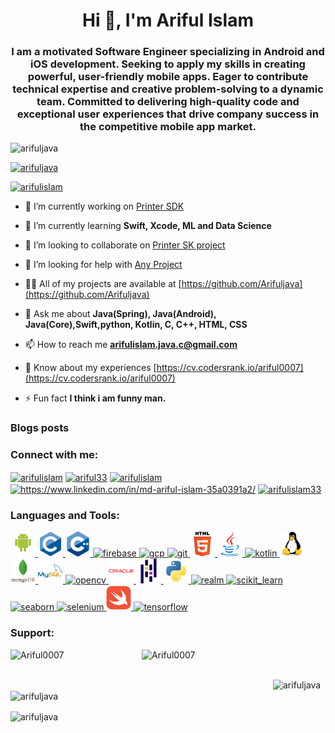 <h1 align="center">Hi 👋, I'm Ariful Islam</h1>
<h3 align="center">I am a motivated Software Engineer specializing in Android and iOS development. Seeking to apply my skills in creating powerful, user-friendly mobile apps. Eager to contribute technical expertise and creative problem-solving to a dynamic team. Committed to delivering high-quality code and exceptional user experiences that drive company success in the competitive mobile app market.</h3>

<p align="left"> <img src="https://komarev.com/ghpvc/?username=arifuljava&label=Profile%20views&color=0e75b6&style=flat" alt="arifuljava" /> </p>

<p align="left"> <a href="https://github.com/ryo-ma/github-profile-trophy"><img src="https://github-profile-trophy.vercel.app/?username=arifuljava" alt="arifuljava" /></a> </p>

<p align="left"> <a href="https://twitter.com/arifulislam" target="blank"><img src="https://img.shields.io/twitter/follow/arifulislam?logo=twitter&style=for-the-badge" alt="arifulislam" /></a> </p>

- 🔭 I’m currently working on [Printer SDK](https://github.com/Arifuljava/Grozziie_AAAM)

- 🌱 I’m currently learning **Swift, Xcode, ML and Data Science**

- 👯 I’m looking to collaborate on [Printer SK project](https://github.com/Arifuljava/Grozziie_AAAM)

- 🤝 I’m looking for help with [Any Project](https://github.com/Arifuljava/Grozziierabitdialouge)

- 👨‍💻 All of my projects are available at [https://github.com/Arifuljava](https://github.com/Arifuljava)

- 💬 Ask me about **Java(Spring), Java(Android), Java(Core),Swift,python, Kotlin, C, C++, HTML, CSS**

- 📫 How to reach me **arifulislam.java.c@gmail.com**

- 📄 Know about my experiences [https://cv.codersrank.io/ariful0007](https://cv.codersrank.io/ariful0007)

- ⚡ Fun fact **I think i am funny man.**

### Blogs posts
<!-- BLOG-POST-LIST:START -->
<!-- BLOG-POST-LIST:END -->

<h3 align="left">Connect with me:</h3>
<p align="left">
<a href="https://codepen.io/arifulislam" target="blank"><img align="center" src="https://raw.githubusercontent.com/rahuldkjain/github-profile-readme-generator/master/src/images/icons/Social/codepen.svg" alt="arifulislam" height="30" width="40" /></a>
<a href="https://dev.to/ariful33" target="blank"><img align="center" src="https://raw.githubusercontent.com/rahuldkjain/github-profile-readme-generator/master/src/images/icons/Social/devto.svg" alt="ariful33" height="30" width="40" /></a>
<a href="https://twitter.com/arifulislam" target="blank"><img align="center" src="https://raw.githubusercontent.com/rahuldkjain/github-profile-readme-generator/master/src/images/icons/Social/twitter.svg" alt="arifulislam" height="30" width="40" /></a>
<a href="https://linkedin.com/in/https://www.linkedin.com/in/md-ariful-islam-35a0391a2/" target="blank"><img align="center" src="https://raw.githubusercontent.com/rahuldkjain/github-profile-readme-generator/master/src/images/icons/Social/linked-in-alt.svg" alt="https://www.linkedin.com/in/md-ariful-islam-35a0391a2/" height="30" width="40" /></a>
<a href="https://stackoverflow.com/users/arifulislam33" target="blank"><img align="center" src="https://raw.githubusercontent.com/rahuldkjain/github-profile-readme-generator/master/src/images/icons/Social/stack-overflow.svg" alt="arifulislam33" height="30" width="40" /></a>
</p>

<h3 align="left">Languages and Tools:</h3>
<p align="left"> <a href="https://developer.android.com" target="_blank" rel="noreferrer"> <img src="https://raw.githubusercontent.com/devicons/devicon/master/icons/android/android-original-wordmark.svg" alt="android" width="40" height="40"/> </a> <a href="https://www.cprogramming.com/" target="_blank" rel="noreferrer"> <img src="https://raw.githubusercontent.com/devicons/devicon/master/icons/c/c-original.svg" alt="c" width="40" height="40"/> </a> <a href="https://www.w3schools.com/cpp/" target="_blank" rel="noreferrer"> <img src="https://raw.githubusercontent.com/devicons/devicon/master/icons/cplusplus/cplusplus-original.svg" alt="cplusplus" width="40" height="40"/> </a> <a href="https://firebase.google.com/" target="_blank" rel="noreferrer"> <img src="https://www.vectorlogo.zone/logos/firebase/firebase-icon.svg" alt="firebase" width="40" height="40"/> </a> <a href="https://cloud.google.com" target="_blank" rel="noreferrer"> <img src="https://www.vectorlogo.zone/logos/google_cloud/google_cloud-icon.svg" alt="gcp" width="40" height="40"/> </a> <a href="https://git-scm.com/" target="_blank" rel="noreferrer"> <img src="https://www.vectorlogo.zone/logos/git-scm/git-scm-icon.svg" alt="git" width="40" height="40"/> </a> <a href="https://www.w3.org/html/" target="_blank" rel="noreferrer"> <img src="https://raw.githubusercontent.com/devicons/devicon/master/icons/html5/html5-original-wordmark.svg" alt="html5" width="40" height="40"/> </a> <a href="https://www.java.com" target="_blank" rel="noreferrer"> <img src="https://raw.githubusercontent.com/devicons/devicon/master/icons/java/java-original.svg" alt="java" width="40" height="40"/> </a> <a href="https://kotlinlang.org" target="_blank" rel="noreferrer"> <img src="https://www.vectorlogo.zone/logos/kotlinlang/kotlinlang-icon.svg" alt="kotlin" width="40" height="40"/> </a> <a href="https://www.linux.org/" target="_blank" rel="noreferrer"> <img src="https://raw.githubusercontent.com/devicons/devicon/master/icons/linux/linux-original.svg" alt="linux" width="40" height="40"/> </a> <a href="https://www.mongodb.com/" target="_blank" rel="noreferrer"> <img src="https://raw.githubusercontent.com/devicons/devicon/master/icons/mongodb/mongodb-original-wordmark.svg" alt="mongodb" width="40" height="40"/> </a> <a href="https://www.mysql.com/" target="_blank" rel="noreferrer"> <img src="https://raw.githubusercontent.com/devicons/devicon/master/icons/mysql/mysql-original-wordmark.svg" alt="mysql" width="40" height="40"/> </a> <a href="https://opencv.org/" target="_blank" rel="noreferrer"> <img src="https://www.vectorlogo.zone/logos/opencv/opencv-icon.svg" alt="opencv" width="40" height="40"/> </a> <a href="https://www.oracle.com/" target="_blank" rel="noreferrer"> <img src="https://raw.githubusercontent.com/devicons/devicon/master/icons/oracle/oracle-original.svg" alt="oracle" width="40" height="40"/> </a> <a href="https://pandas.pydata.org/" target="_blank" rel="noreferrer"> <img src="https://raw.githubusercontent.com/devicons/devicon/2ae2a900d2f041da66e950e4d48052658d850630/icons/pandas/pandas-original.svg" alt="pandas" width="40" height="40"/> </a> <a href="https://www.python.org" target="_blank" rel="noreferrer"> <img src="https://raw.githubusercontent.com/devicons/devicon/master/icons/python/python-original.svg" alt="python" width="40" height="40"/> </a> <a href="https://realm.io/" target="_blank" rel="noreferrer"> <img src="https://raw.githubusercontent.com/bestofjs/bestofjs-webui/8665e8c267a0215f3159df28b33c365198101df5/public/logos/realm.svg" alt="realm" width="40" height="40"/> </a> <a href="https://scikit-learn.org/" target="_blank" rel="noreferrer"> <img src="https://upload.wikimedia.org/wikipedia/commons/0/05/Scikit_learn_logo_small.svg" alt="scikit_learn" width="40" height="40"/> </a> <a href="https://seaborn.pydata.org/" target="_blank" rel="noreferrer"> <img src="https://seaborn.pydata.org/_images/logo-mark-lightbg.svg" alt="seaborn" width="40" height="40"/> </a> <a href="https://www.selenium.dev" target="_blank" rel="noreferrer"> <img src="https://raw.githubusercontent.com/detain/svg-logos/780f25886640cef088af994181646db2f6b1a3f8/svg/selenium-logo.svg" alt="selenium" width="40" height="40"/> </a> <a href="https://developer.apple.com/swift/" target="_blank" rel="noreferrer"> <img src="https://raw.githubusercontent.com/devicons/devicon/master/icons/swift/swift-original.svg" alt="swift" width="40" height="40"/> </a> <a href="https://www.tensorflow.org" target="_blank" rel="noreferrer"> <img src="https://www.vectorlogo.zone/logos/tensorflow/tensorflow-icon.svg" alt="tensorflow" width="40" height="40"/> </a> </p>

<h3 align="left">Support:</h3>
<p><a href="https://www.buymeacoffee.com/Ariful0007"> <img align="left" src="https://cdn.buymeacoffee.com/buttons/v2/default-yellow.png" height="50" width="210" alt="Ariful0007" /></a><a href="https://ko-fi.com/Ariful0007"> <img align="left" src="https://cdn.ko-fi.com/cdn/kofi3.png?v=3" height="50" width="210" alt="Ariful0007" /></a></p><br><br>

<p><img align="left" src="https://github-readme-stats.vercel.app/api/top-langs?username=arifuljava&show_icons=true&locale=en&layout=compact" alt="arifuljava" /></p>

<p>&nbsp;<img align="center" src="https://github-readme-stats.vercel.app/api?username=arifuljava&show_icons=true&locale=en" alt="arifuljava" /></p>

<p><img align="center" src="https://github-readme-streak-stats.herokuapp.com/?user=arifuljava&" alt="arifuljava" /></p>
